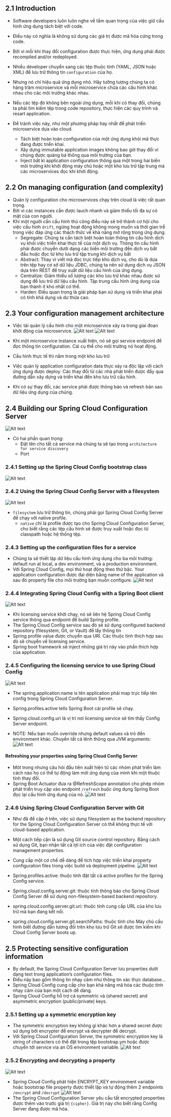 ## 2.1 Introduction

- Software developers luôn luôn nghe về tầm quan trọng của việc giữ cấu hình ứng dụng tách biệt với code.
- Điều này có nghĩa là không sử dụng các giá trị được mã hóa cứng trong code.
- Bởi vì mỗi khi thay đổi configuration được thực hiện, ứng dụng phải được recompiled and/or redeployed.
- Nhiều developer chuyển sang các tệp thuộc tính (YAML, JSON hoặc XML) để lưu trữ thông tin `configuration` của họ.
- Nhưng nó chỉ hiệu quả ứng dụng nhỏ. Hãy tưởng tượng chúng ta có hàng trăm microservice và mỗi microservice chứa các
  cấu hình khác nhau cho các môi trường khác nhau.
- Nếu các tệp đó không bên ngoài ứng dụng, mỗi khi có thay đổi, chúng ta phải tìm kiếm tệp trong code repository, thực
  hiện các quy trình và resart application.
- Để tránh việc này, như một phương pháp hay nhất để phát triển microservice dựa vào cloud.

    - Tách biệt hoàn toàn configuration của một ứng dụng khỏi mã thực đang được triển khai.
    - Xây dựng immutable application images không bao giờ thay đổi vì chúng được quảng bá thông qua môi trường của bạn.
    - Inject bất kì application configuration thông qua một trong hai biến môi trường khi khởi động máy chủ hoặc một kho
      lưu trữ tập trung mà các microservices đọc khi khởi động.

## 2.2 On managing configuration (and complexity)

- Quản lý configuration cho microservices chạy trên cloud là việc rất quan trọng.
- Bời vì các instances cần được lauch nhanh và giảm thiểu tối đa sự có mặt của con người.
- Khi một người cần cấu hình thủ công điều này sẽ trở thành cơ hội cho việc cấu hình `drift`, ngừng hoạt động không mong
  muốn và thời gian trễ trong việc đáp ứng các thách thức về khả năng mở rộng trong ứng dụng.
    - Segregate: Chúng ta cần tách biệt hoàn toàn thông tin cấu hình dịch vụ khỏi việc triển khai thực tế của một dịch
      vụ. Thông tin cấu hình phải được chuyển dưới dạng các biến môi trường đến dịch vụ bắt đầu hoặc đọc từ kho lưu trữ
      tập trung khi dịch vụ bắt
    - Abstract: Thay vì viết mã đọc trực tiếp kho dịch vụ, cho dù là dựa trên tệp hay cơ sở dữ liệu JDBC, chúng ta nên
      sử dụng dịch vụ JSON dựa trên REST để truy xuất dữ liệu cấu hình của ứng dụng.
    - Centralize: Giảm thiểu số lượng các kho lưu trữ khác nhau được sử dụng để lưu trữ dữ liệu cấu hình. Tập trung cấu
      hình ứng dụng của bạn thành ít kho nhất có thể.
    - Harden: Điều quan trọng là giải pháp bạn sử dụng và triển khai phải có tính khả dụng và dư thừa cao.

## 2.3 Your configuration management architecture

- Việc tải quản lý cấu hình cho một microservice xảy ra trong giai đoạn khởi động của microservice.
  ![Alt text](Image/Figure2.1-MicroserviceStartUps.png?raw=true "Title")
  ![Alt text](Image/Figure2.2-ConfigurationManagement.png?raw=true "Title")

- Khi một microservice instance xuất hiện, nó sẽ gọi service endpoint để đọc thông tin configuration. Cái cụ thể cho môi
  trường nó hoạt động.
- Cấu hình thực tế thì nằm trong một kho lưu trữ
- Việc quản lý application configuration data thực xảy ra độc lập với cách ứng dụng được deploy. Các thay đổi từ các nhà
  phát triển được đẩy qua đường dẫn xây dựng và triển khai đến kho lưu trữ cấu hình.
- Khi có sự thạy đổi, các service phải được thông báo và refresh bản sao dữ liệu ứng dụng của chúng.

## 2.4 Building our Spring Cloud Configuration Server

![Alt text](Image/Figture5.2-CreatingOurBootrap.png?raw=true "Title")

- Có hai phần quan trọng:
    - Đặt tên cho tất cả service mà chúng ta sẽ tạo trong `architecture for service discovery`
    - Port

### 2.4.1 Setting up the Spring Cloud Config bootstrap class

![Alt text](Image/Figure5.3-SetingUp.png?raw=true "Title")

### 2.4.2 Using the Spring Cloud Config Server with a filesystem

![Alt text](Image/Figure5.4-FileSystem.png?raw=true "Title")

- `filesystem` lưu trữ thông tin, chúng phải gọi Spring Cloud Config Server để chạy với native profile.
    - `native` chỉ là profile được tạo cho Spring Cloud Configuration Server, cho biết rằng các tệp cấu hình sẽ được
      truy xuất hoặc đọc từ classpath hoặc hệ thống tệp.

### 2.4.3 Setting up the configuration files for a service

- Chúng ta sẽ thiết lập dữ liệu cấu hình ứng dụng cho ba môi trường: default run at local, a dev environment, và a
  production environment.
- Với Spring Cloud Config, mọi thứ hoạt động theo thứ bậc. Your application configuration được đại diện bằng name of the
  application và sau đó property file cho môi trường bạn muốn configure.
  ![Alt text](Image/Figure5.5-SpringCloudConfigExposesEnvironment-specificProperties.png?raw=true "Title")

### 2.4.4 Integrating Spring Cloud Config with a Spring Boot client

![Alt text](Image/Figure5.8-RetrievingConfiguration.png?raw=true "Title")

- Khi licensing service khởi chạy, nó sẽ liên hệ Spring Cloud Config service thông qua endpoint để build Spring profile.
- The Spring Cloud Config service sau đó sẽ sử dụng configured backend repository (filesystem, Git, or Vault) để lấy
  thông tin
- Spring profile value được chuyển qua URI. Các thuộc tính thích hợp sau đó sẽ chuyển về licensing service.
- Spring boot framework sẽ inject những giá trị này vào phần thích hợp của application.

### 2.4.5 Configuring the licensing service to use Spring Cloud Config

![Alt text](Image/Figure5.6-ConfiguringTheLicensingService.png?raw=true "Title")

- The spring.application.name is tên application phải map trực tiếp tên config trong Spring Cloud Configuration Server.
- Spring.profiles.active tells Spring Boot cái profile sẽ chạy.
- Spring.cloud.config.uri là vị trí nơi licensing service sẽ tìm thấy Config Server endpoint.

- NOTE: Nếu bạn muốn override nhưng default values và trỏ đến environment khác. Chuyển tất cả lênh thông qua JVM
  arguments:
  ![Alt text](Image/CodeJVMArguments.png?raw=true "Title")

#### Refreshing your properties using Spring Cloud Config Server

- Môt trong nhưng câu hỏi đầu tiên xuất hiện từ các nhóm phát triển làm cách nào họ có thể tự động làm mới ứng dụng của
  mình khi một thuộc tính thay đổi.
- Spring Boot Actuator đưa ra @RefreshScope annotation cho phép nhóm phát triển truy cập vào endpoint `/refresh` buộc
  ứng dụng Spring Boot đọc lại cấu hình ứng dụng của nó.
  ![Alt text](Image/Figure5.12-TheRefreshScopeAnnotation.png?raw=true "Title")

### 2.4.6 Using Spring Cloud Configuration Server with Git

- Như đã đề cập ở trên, việc sử dụng filesystem as the backend repository for the Spring Cloud Configuration Server có
  thể không thực tế với cloud-based application.
- Một cách tiếp cận là sử dụng Git source control repository. Bằng cách sử dụng Git, bạn nhận tất cả lợi ích của
  việc đặt configuration management properties.
- Cung cấp một cơ chế dễ dàng để tích hợp việc triển khai property configuration files trong việc build và deployment
  pipeline.
  ![Alt text](Image/Figure5.13-AddingGitSupportToTheSpringCloud.png?raw=true "Title")

- Spring.profiles.active: thuộc tính đặt tất cả active profiles for the Spring Config service.
- Spring.cloud.config.server.git: thuộc tính thông báo cho Spring Cloud Config Server để sử dụng non-filesystem-based
  backend repository.
- spring.cloud.config.server.git.uri: thuộc tính cung cấp URL của kho lưu trữ mà bạn đang kết nối.
- spring.cloud.config.server.git.searchPaths: thuộc tính cho Máy chủ cấu hình biết đường dẫn tương đối trên kho lưu trữ
  Git sẽ được tìm kiếm khi Cloud Config Server boots up.

## 2.5 Protecting sensitive configuration information

- By default, the Spring Cloud Configuration Server lưu properties dưới dạng text trong application’s configuration
  files.
- Điều này bao gồm thông tin nhạy cảm như thông tin xác thực database...
- Spring Cloud Config cung cấp cho bạn khả năng mã hóa các thuộc tính nhạy cảm của bạn một cách dễ dàng.
- Spring Cloud Config hỗ trợ cả symmetric và (shared secret) and asymmetric encryption (public/private) keys.

### 2.5.1 Setting up a symmetric encryption key

- The symmetric encryption key không gì khác hơn a shared secret được sử dụng bởi encrypter để encrypt và decrypter để
  decrypt.
- Với Spring Cloud Configuration Server, the symmetric encryption key là string of characters có thể đặt trong tệp
  bootstrap.ym hoặc được chuyển tới service via an OS environment variable.
  ![Alt text](Image/Figure5.15-SettingASymmetricKeyInTheBoostrap.png?raw=true "Title")

### 2.5.2 Encrypting and decrypting a property

![Alt text](Image/Figure5.13-Encrypting.png?raw=true "Title")

- Spring Cloud Config phát hiện ENCRYPT_KEY environment variable hoặc bootstrap file property được thiết lập và tự động
  thêm 2 endpoints `/encrypt` and `/decrypt`
  ![Alt text](Image/Figure5.16-AddingAnEncryptedValue.png?raw=true "Title")
- The Spring Cloud Configuration Server yêu cầu tất encrypted properties được thêm vào trước giá trị `{cipher}`. Giá trị
  này cho biết rằng Config Server đang được mã hóa.


